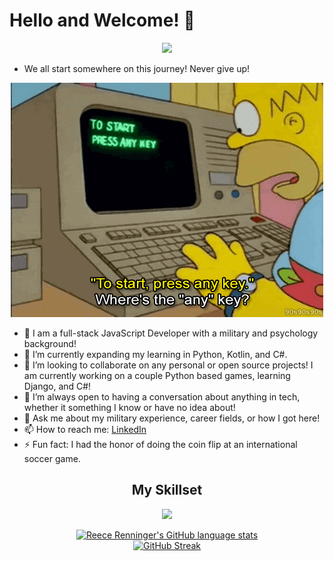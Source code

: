 # Hello and Welcome! 👋

<div align="center">
  <img src="https://komarev.com/ghpvc/?username=ReeceRenninger&style=flat&color=brightgreen"/>
  
</div>

- We all start somewhere on this journey! Never give up!


<div align="center">
  <img src="homer.technology.gif"/>
</div>


- 🔭 I am a full-stack JavaScript Developer with a military and psychology background!
- 🌱 I’m currently expanding my learning in Python, Kotlin, and C#.
- 👯 I’m looking to collaborate on any personal or open source projects! I am currently working on a couple Python based games, learning Django, and C#!
- 🤔 I’m always open to having a conversation about anything in tech, whether it something I know or have no idea about!
- 💬 Ask me about my military experience, career fields, or how I got here!
- 📫 How to reach me: [LinkedIn](https://www.linkedin.com/in/reecerenninger/)
- ⚡ Fun fact: I had the honor of doing the coin flip at an international soccer game.

<h2 align="center">My Skillset</h2>
<p align="center">
  <a href="https://skillicons.dev" target='blank'>
    <img src="https://skillicons.dev/icons?i=js,react,angular,redux,threejs,vite,nextjs,nodejs,express,jest,postgres,mongodb,sqlite,sequelize,html,css,sass,bootstrap,materialui,linux,kotlin,cs,py,aws,heroku,netlify,vercel,github,githubactions,vscode,visualstudio,eclipse&perline=10" />
  </a>

</p>

<div align="center">
  <a href="https://github.com/ReeceRenninger/github-readme-stats">
    <img src="https://github-readme-stats-beta-ten-43.vercel.app/api/top-langs/?username=ReeceRenninger&theme=radical" alt="Reece Renninger's GitHub language stats">
  </a>
  <br> 
  <a href="https://git.io/streak-stats">
    <img src="https://github-readme-streak-stats.herokuapp.com?user=ReeceRenninger&theme=radical&background=04003A&border=DD2727&stroke=DDDDDD&fire=DD0000&ring=2EDDD1&currStreakNum=F5FFFE" alt="GitHub Streak">
  </a>
</div>



